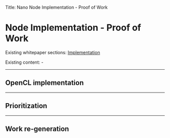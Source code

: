 Title: Nano Node Implementation - Proof of Work

# Node Implementation - Proof of Work

Existing whitepaper sections: [Implementation](/whitepaper/english/#implementation)

Existing content: -

---

## OpenCL implementation

---

## Prioritization

---

## Work re-generation

